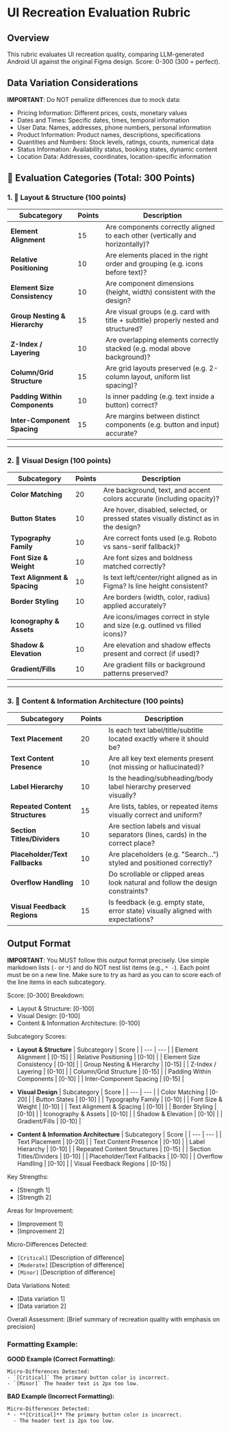 # UI Recreation Evaluation Rubric

## Overview
This rubric evaluates UI recreation quality, comparing LLM-generated Android UI against the original Figma design. Score: 0-300 (300 = perfect).

## Data Variation Considerations
**IMPORTANT**: Do NOT penalize differences due to mock data:
- Pricing Information: Different prices, costs, monetary values
- Dates and Times: Specific dates, times, temporal information  
- User Data: Names, addresses, phone numbers, personal information
- Product Information: Product names, descriptions, specifications
- Quantities and Numbers: Stock levels, ratings, counts, numerical data
- Status Information: Availability status, booking states, dynamic content
- Location Data: Addresses, coordinates, location-specific information

## 🧮 Evaluation Categories (Total: 300 Points)

### 1. 📐 Layout & Structure (100 points)

| Subcategory                    | Points | Description                                                                 |
|-------------------------------|--------|-----------------------------------------------------------------------------|
| **Element Alignment**          | 15     | Are components correctly aligned to each other (vertically and horizontally)? |
| **Relative Positioning**       | 10     | Are elements placed in the right order and grouping (e.g. icons before text)? |
| **Element Size Consistency**   | 10     | Are component dimensions (height, width) consistent with the design?        |
| **Group Nesting & Hierarchy**  | 15     | Are visual groups (e.g. card with title + subtitle) properly nested and structured? |
| **Z-Index / Layering**         | 10     | Are overlapping elements correctly stacked (e.g. modal above background)?    |
| **Column/Grid Structure**      | 15     | Are grid layouts preserved (e.g. 2-column layout, uniform list spacing)?     |
| **Padding Within Components**  | 10     | Is inner padding (e.g. text inside a button) correct?                        |
| **Inter-Component Spacing**    | 15     | Are margins between distinct components (e.g. button and input) accurate?    |

---

### 2. 🎨 Visual Design (100 points)

| Subcategory               | Points | Description                                                                 |
|---------------------------|--------|-----------------------------------------------------------------------------|
| **Color Matching**         | 20     | Are background, text, and accent colors accurate (including opacity)?       |
| **Button States**          | 10     | Are hover, disabled, selected, or pressed states visually distinct as in the design? |
| **Typography Family**      | 10     | Are correct fonts used (e.g. Roboto vs sans-serif fallback)?                |
| **Font Size & Weight**     | 10     | Are font sizes and boldness matched correctly?                              |
| **Text Alignment & Spacing** | 10   | Is text left/center/right aligned as in Figma? Is line height consistent?   |
| **Border Styling**         | 10     | Are borders (width, color, radius) applied accurately?                      |
| **Iconography & Assets**   | 10     | Are icons/images correct in style and size (e.g. outlined vs filled icons)? |
| **Shadow & Elevation**     | 10     | Are elevation and shadow effects present and correct (if used)?             |
| **Gradient/Fills**         | 10     | Are gradient fills or background patterns preserved?                        |

---

### 3. 🧾 Content & Information Architecture (100 points)

| Subcategory                   | Points | Description                                                                   |
|-------------------------------|--------|-------------------------------------------------------------------------------|
| **Text Placement**             | 20     | Is each text label/title/subtitle located exactly where it should be?        |
| **Text Content Presence**      | 10     | Are all key text elements present (not missing or hallucinated)?             |
| **Label Hierarchy**           | 10     | Is the heading/subheading/body label hierarchy preserved visually?           |
| **Repeated Content Structures** | 15   | Are lists, tables, or repeated items visually correct and uniform?           |
| **Section Titles/Dividers**   | 10     | Are section labels and visual separators (lines, cards) in the correct place? |
| **Placeholder/Text Fallbacks**| 10     | Are placeholders (e.g. "Search…") styled and positioned correctly?           |
| **Overflow Handling**         | 10     | Do scrollable or clipped areas look natural and follow the design constraints? |
| **Visual Feedback Regions**   | 15     | Is feedback (e.g. empty state, error state) visually aligned with expectations? |

## Output Format

**IMPORTANT**: You MUST follow this output format precisely. Use simple markdown lists (`-` or `*`) and do NOT nest list items (e.g., `* -`). Each point must be on a new line. Make sure to try as hard as you can to score each of the line items in each subcategory.

Score: [0-300]
Breakdown:
- Layout & Structure: [0-100]
- Visual Design: [0-100]
- Content & Information Architecture: [0-100]

Subcategory Scores:
- **Layout & Structure**
| Subcategory | Score |
| --- | --- |
| Element Alignment | [0-15] |
| Relative Positioning | [0-10] |
| Element Size Consistency | [0-10] |
| Group Nesting & Hierarchy | [0-15] |
| Z-Index / Layering | [0-10] |
| Column/Grid Structure | [0-15] |
| Padding Within Components | [0-10] |
| Inter-Component Spacing | [0-15] |

- **Visual Design**
| Subcategory | Score |
| --- | --- |
| Color Matching | [0-20] |
| Button States | [0-10] |
| Typography Family | [0-10] |
| Font Size & Weight | [0-10] |
| Text Alignment & Spacing | [0-10] |
| Border Styling | [0-10] |
| Iconography & Assets | [0-10] |
| Shadow & Elevation | [0-10] |
| Gradient/Fills | [0-10] |

- **Content & Information Architecture**
| Subcategory | Score |
| --- | --- |
| Text Placement | [0-20] |
| Text Content Presence | [0-10] |
| Label Hierarchy | [0-10] |
| Repeated Content Structures | [0-15] |
| Section Titles/Dividers | [0-10] |
| Placeholder/Text Fallbacks | [0-10] |
| Overflow Handling | [0-10] |
| Visual Feedback Regions | [0-15] |

Key Strengths:
- [Strength 1]
- [Strength 2]

Areas for Improvement:
- [Improvement 1]
- [Improvement 2]

Micro-Differences Detected:
- `[Critical]` [Description of difference]
- `[Moderate]` [Description of difference]
- `[Minor]` [Description of difference]

Data Variations Noted:
- [Data variation 1]
- [Data variation 2]

Overall Assessment:
[Brief summary of recreation quality with emphasis on precision]

### Formatting Example:

**GOOD Example (Correct Formatting):**
```
Micro-Differences Detected:
- `[Critical]` The primary button color is incorrect.
- `[Minor]` The header text is 2px too low.
```

**BAD Example (Incorrect Formatting):**
```
Micro-Differences Detected:
* - **[Critical]** The primary button color is incorrect.
  - The header text is 2px too low.
```
